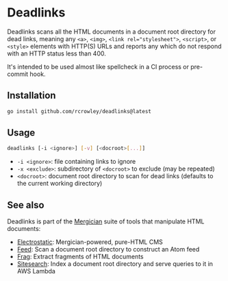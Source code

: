 Deadlinks
=========

Deadlinks scans all the HTML documents in a document root directory for dead links, meaning any `<a>`, `<img>`, `<link rel="stylesheet">`, `<script>`, or `<style>` elements with HTTP(S) URLs and reports any which do not respond with an HTTP status less than 400.

It's intended to be used almost like spellcheck in a CI process or pre-commit hook.

Installation
------------

```sh
go install github.com/rcrowley/deadlinks@latest
```

Usage
-----

```sh
deadlinks [-i <ignore>] [-v] [<docroot>[...]]
```

* `-i <ignore>`: file containing links to ignore
* `-x <exclude>`: subdirectory of `<docroot>` to exclude (may be repeated)
* `<docroot>`: document root directory to scan for dead links (defaults to the current working directory)

See also
--------

Deadlinks is part of the [Mergician](https://github.com/rcrowley/mergician) suite of tools that manipulate HTML documents:

* [Electrostatic](https://github.com/rcrowley/electrostatic): Mergician-powered, pure-HTML CMS
* [Feed](https://github.com/rcrowley/feed): Scan a document root directory to construct an Atom feed
* [Frag](https://github.com/rcrowley/frag): Extract fragments of HTML documents
* [Sitesearch](https://github.com/rcrowley/sitesearch): Index a document root directory and serve queries to it in AWS Lambda
